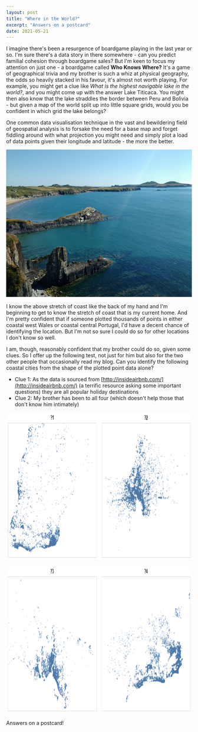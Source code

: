 ```yaml
---
layout: post
title: "Where in the World?"
excerpt: "Answers on a postcard"
date: 2021-05-21
---
```


I imagine there's been a resurgence of boardgame playing in the last year or so. I'm sure there's a data story in there somewhere - can you predict familial cohesion through boardgame sales? But I'm keen to focus my attention on just one - a boardgame called **Who Knows Where?** It's a game of geographical trivia and my brother is such a whiz at physical geography, the odds so heavily stacked in his favour, it's almost not worth playing. For example, you might get a clue like *What is the highest navigable lake in the world?*, and you might come up with the answer Lake Titicaca. You might then also know that the lake straddles the border between Peru and Bolivia - but given a map of the world split up into little square grids, would you be confident in which grid the lake belongs?

One common data visualisation technique in the vast and bewildering field of geospatial analysis is to forsake the need for a base map and forget fiddling around with what projection you might need and simply plot a load of data points given their longitude and latitude - the more the better.

<p align='center'>
  <img src='/assets/yt.jpg' height="400"/>
</p>

I know the above stretch of coast like the back of my hand and I'm beginning to get to know the stretch of coast that is my current home. And I'm pretty confident that if someone plotted thousands of points in either coastal west Wales or coastal central Portugal, I'd have a decent chance of identifying the location. But I'm not so sure I could do so for other locations I don't know so well.

I am, though, reasonably confident that my brother could do so, given some clues. So I offer up the following test, not just for him but also for the two other people that occasionally read my blog. Can you identify the following coastal cities from the shape of the plotted point data alone?

*  Clue 1: As the data is sourced from [http://insideairbnb.com/](http://insideairbnb.com/) (a terrific resource asking some important questions) they are all popular holiday destinations
*  Clue 2: My brother has been to all four (which doesn't help those that don't know him intimately)

<p align='center'>
  <img src='/assets/lb.png' height="400"/>
</p>

<p align='center'>
  <img src='/assets/ir.png' height="400"/>
</p>

Answers on a postcard!
